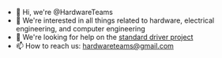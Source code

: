 - 👋 Hi, we're @HardwareTeams
- 👀 We're interested in all things related to hardware, electrical engineering, and computer engineering
- 💞️ We're looking for help on the [standard driver project](https://github.com/HardwareTeams/standard-driver-project)
- 📫 How to reach us: hardwareteams@gmail.com

<!---
HardwareTeams/HardwareTeams is a ✨ special ✨ repository because its `README.md` (this file) appears on your GitHub profile.
You can click the Preview link to take a look at your changes.
--->
